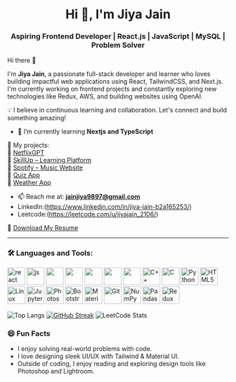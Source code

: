 
<h1 align="center">Hi 👋, I'm Jiya Jain</h1>
<h3 align="center">Aspiring Frontend Developer | React.js | JavaScript | MySQL | Problem Solver</h3>
Hi there 👋

I'm **Jiya Jain**, a passionate full-stack developer and learner who loves building impactful web applications using React, TailwindCSS, and Next.js. I'm currently working on frontend projects and constantly exploring new technologies like Redux, AWS, and building websites using OpenAI.

💡 I believe in continuous learning and collaboration. Let's connect and build something amazing!


- 🌱 I’m currently learning **Nextjs and TypeScript**

📌 My projects:  
🔹 [NetflixGPT](https://github.com/jiyajain25/NetflixGPT)  
🔹 [SkillUp – Learning Platform](https://github.com/jiyajain25/SkillUp)  
🔹 [Spotify – Music Website](https://github.com/your-repo/Spotify)  
🔹 [Quiz App](https://github.com/your-repo/QuizApp)  
🔹 [Weather App](https://github.com/your-repo/WeatherApp)

  
  

- 📫 Reach me at: **jainjiya9897@gmail.com**
- LinkedIn:(https://www.linkedin.com/in/jiya-jain-b2a165253/)
- Leetcode:(https://leetcode.com/u/jiyajain_2106/)
  
📄 [Download My Resume](https://drive.google.com/file/d/1fasPz9eX7_wBT0ZWxPcXrMjSgT2wknMc/view?usp=sharing)

---

### 🛠️ Languages and Tools:
<p align="left">
  <img src="https://cdn.jsdelivr.net/gh/devicons/devicon/icons/react/react-original.svg" alt="react" width="40"/>
  <img src="https://cdn.jsdelivr.net/gh/devicons/devicon/icons/javascript/javascript-original.svg" alt="js" width="40"/>
  <img src="https://cdn.jsdelivr.net/gh/devicons/devicon/icons/html5/html5-original.svg" width="40"/>
  <img src="https://cdn.jsdelivr.net/gh/devicons/devicon/icons/css3/css3-original.svg" width="40"/>
  <img src="https://cdn.jsdelivr.net/gh/devicons/devicon/icons/mysql/mysql-original.svg" width="40"/>
  <img src="https://cdn.jsdelivr.net/gh/devicons/devicon/icons/github/github-original.svg" width="40"/>
  <img src="https://cdn.jsdelivr.net/gh/devicons/devicon/icons/vscode/vscode-original.svg" width="40"/>
   <img src="https://cdn.jsdelivr.net/gh/devicons/devicon/icons/cplusplus/cplusplus-original.svg" alt="C++" width="40"/>
  <img src="https://cdn.jsdelivr.net/gh/devicons/devicon/icons/c/c-original.svg" alt="C" width="40"/>
  <img src="https://cdn.jsdelivr.net/gh/devicons/devicon/icons/python/python-original.svg" alt="Python" width="40"/>
  <img src="https://cdn.jsdelivr.net/gh/devicons/devicon/icons/html5/html5-original.svg" alt="HTML5" width="40"/>
  <img src="https://cdn.jsdelivr.net/gh/devicons/devicon/icons/linux/linux-original.svg" alt="Linux" width="40"/>
  <img src="https://cdn.jsdelivr.net/gh/devicons/devicon/icons/jupyter/jupyter-original.svg" alt="Jupyter" width="40"/>
  <img src="https://cdn.jsdelivr.net/gh/devicons/devicon/icons/photoshop/photoshop-plain.svg" alt="Photoshop" width="40"/>
  <img src="https://cdn.jsdelivr.net/gh/devicons/devicon/icons/bootstrap/bootstrap-original.svg" alt="Bootstrap" width="40"/>
  <img src="https://cdn.jsdelivr.net/gh/devicons/devicon/icons/materialui/materialui-original.svg" alt="Material UI" width="40"/>
  <img src="https://cdn.jsdelivr.net/gh/devicons/devicon/icons/git/git-original.svg" alt="Git" width="40"/>
  <img src="https://cdn.jsdelivr.net/gh/devicons/devicon/icons/numpy/numpy-original.svg" alt="NumPy" width="40"/>
  <img src="https://cdn.jsdelivr.net/gh/devicons/devicon/icons/pandas/pandas-original.svg" alt="Pandas" width="40"/>
  <img src="https://cdn.jsdelivr.net/gh/devicons/devicon/icons/redux/redux-original.svg" alt="Redux" width="40"/>
</p>


![Top Langs](https://github-readme-stats.vercel.app/api/top-langs/?username=Jiyajain25&layout=compact&theme=radical)
[![GitHub Streak](https://github-readme-streak-stats.herokuapp.com/?user=Jiyajain25&theme=radical)](https://git.io/streak-stats)
![LeetCode Stats](https://leetcard.jacoblin.cool/jiyajain_2106?theme=dark&font=Baloo&ext=activity)





### 😄 Fun Facts
- I enjoy solving real-world problems with code.
- I love designing sleek UI/UX with Tailwind & Material UI.
- Outside of coding, I enjoy reading and exploring design tools like Photoshop and Lightroom.


<!--
**Jiyajain25/Jiyajain25** is a ✨ _special_ ✨ repository because its `README.md` (this file) appears on your GitHub profile.

Here are some ideas to get you started:

- 🔭 I’m currently working on ...
- 🌱 I’m currently learning ...
- 👯 I’m looking to collaborate on ...
- 🤔 I’m looking for help with ...
- 💬 Ask me about ...
- 📫 How to reach me: ...
- 😄 Pronouns: ...
- ⚡ Fun fact: ...
-->
